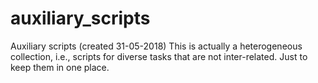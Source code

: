 # auxiliary_scripts
Auxiliary scripts (created 31-05-2018)
This is actually a heterogeneous collection, i.e., scripts for diverse tasks
that are not inter-related.
Just to keep them in one place.
